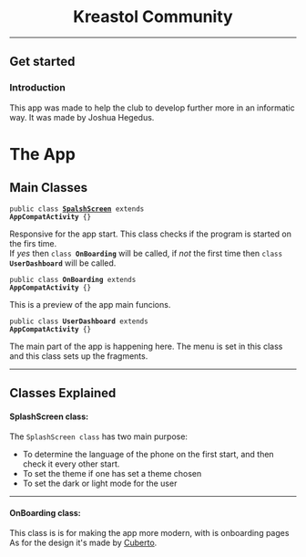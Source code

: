 <h1 align="center">Kreastol Community</h1>

---

## Get started

### Introduction 

This app was made to help the club to develop further more in an informatic way. It was made by Joshua Hegedus.

# The App

## Main Classes

<code>public class <strong>[SpalshScreen](#splashscreen-class)</strong> extends <strong>AppCompatActivity</strong> {}</code>

<p>Responsive for the app start. This class checks if the program is started on the firs time.<br  />If <i>yes</i> then <code>class <strong>OnBoarding</strong></code> will be called, if <i>not</i> the first time then <code>class <strong>UserDashboard</strong></code> will be called.
            </p>

<code>public class <strong>OnBoarding</strong> extends <strong>AppCompatActivity</strong> {}</code>

<p style="margin-top: 10px">This is a preview of the app main funcions.</p>

<code>public class <strong>UserDashboard</strong> extends <strong>AppCompatActivity</strong> {}</code>

The main part of the app is happening here. The menu is set in this class and this class sets up the fragments.

<hr/> 

## Classes Explained

#### <strong>SplashScreen</strong> class: 

The `SplashScreen class` has two main purpose:

- To determine the language of the phone on the first start, and then check it every other start.
- To set the theme if one has set a theme chosen  
- To set the dark or light mode for the user

<hr />

#### <strong>OnBoarding</strong> class:

This class is is for making the app more modern, with is onboarding pages
As for the design  it's made by [Cuberto][cuberto].

[cuberto]: https://github.com/Cuberto/	"Cuberto Profile"